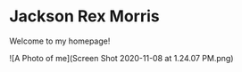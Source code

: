 # Jackson Rex Morris
Welcome to my homepage!


![A Photo of me](Screen Shot 2020-11-08 at 1.24.07 PM.png)
